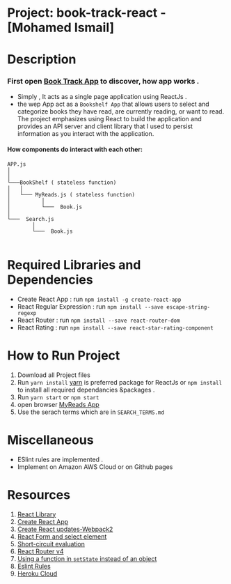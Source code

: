 # Project: book-track-react - [Mohamed Ismail]

# Description
  
  ### First open [Book Track App](https://book-track-app.herokuapp.com/) to discover, how app works .
  - Simply , It acts as a single page application using ReactJs .
  - the wep App act as  a `Bookshelf App` that allows users to select and categorize books they have read, are currently reading, or want to read. The project emphasizes using React to build the application and provides an API server and client library that I used to persist information as you interact with the application.
  

  #### How  components do interact with each other:

```
APP.js
│     
│
└───BookShelf ( stateless function)
│   │  
│   └─── MyReads.js ( stateless function)
│          │        
│          └───  Book.js
│     
└───  Search.js   
        │
        └───  Book.js
    
 ``` 

# Required Libraries and Dependencies
   - Create React App : run `npm install -g create-react-app`
   - React Regular Expression : run `npm install --save escape-string-regexp`
   - React Router : run `npm install --save react-router-dom`
   - React Rating : run `npm install --save react-star-rating-component`

# How to Run Project 
   1.  Download all Project files
   2.  Run `yarn install` [yarn](https://yarnpkg.com/en/) is preferred package for ReactJs or `npm install` to install all required dependancies &packages .
   3.  Run `yarn start`  or `npm start` 
   3.  open browser [MyReads App](http://localhost:3000/)
   4.  Use the serach terms which are in `SEARCH_TERMS.md`
 
# Miscellaneous
  - ESlint rules are implemented .
  - Implement on Amazon AWS Cloud or on Github pages 



# Resources
 
   1. [React Library](https://facebook.github.io/react/)
   2. [Create React App](https://facebook.github.io/react/blog/2016/07/22/create-apps-with-no-configuration.html)
   3. [Create React updates-Webpack2](https://facebook.github.io/react/blog/2017/05/18/whats-new-in-create-react-app.html)
   4. [React Form and select element](https://facebook.github.io/react/docs/forms.html)
   5. [Short-circuit evaluation](https://developer.mozilla.org/en-US/docs/Web/JavaScript/Reference/Operators/Logical_Operators#Short-circuit_evaluation)
   6. [React Router v4](https://tylermcginnis.com/build-your-own-react-router-v4/)
   7. [Using a function in `setState` instead of an object](https://medium.com/@shopsifter/using-a-function-in-setstate-instead-of-an-object-1f5cfd6e55d1)
   8. [Eslint Rules](http://eslint.org/)
   9. [Heroku Cloud](https://devcenter.heroku.com/)
